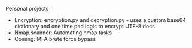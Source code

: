 Personal projects
- Encryption: encryption.py and decryption.py - uses a custom base64 dictionary and one time pad logic to encrypt UTF-8 docs
- Nmap scanner: Automating nmap tasks 
- Coming: MFA brute force bypass
